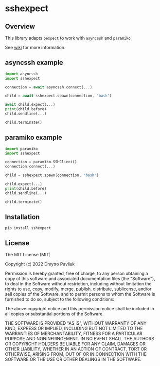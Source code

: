 # sshexpect

## Overview

This library adapts `pexpect` to work with `asyncssh` and `paramiko`

See [wiki](https://github.com/amadxx/sshexpect/wiki) for more information.

## asyncssh example

```python
import asyncssh
import sshexpect

connection = await asyncssh.connect(...)

child = await sshexpect.spawn(connection, "bash")

await child.expect(...)
print(child.before)
child.sendline(...)

child.terminate()
```

## paramiko example

```python
import paramiko
import sshexpect

connection = paramiko.SSHClient()
connection.connect(...)

child = sshexpect.spawn(connection, "bash")

child.expect(...)
print(child.before)
child.sendline(...)

child.terminate()
```

## Installation 
```shell
pip install sshexpect
```

## License

The MIT License (MIT)

Copyright (c) 2022 Dmytro Pavliuk

Permission is hereby granted, free of charge, to any person obtaining a copy
of this software and associated documentation files (the "Software"), to deal
in the Software without restriction, including without limitation the rights
to use, copy, modify, merge, publish, distribute, sublicense, and/or sell
copies of the Software, and to permit persons to whom the Software is
furnished to do so, subject to the following conditions:

The above copyright notice and this permission notice shall be included in all
copies or substantial portions of the Software.

THE SOFTWARE IS PROVIDED "AS IS", WITHOUT WARRANTY OF ANY KIND, EXPRESS OR
IMPLIED, INCLUDING BUT NOT LIMITED TO THE WARRANTIES OF MERCHANTABILITY,
FITNESS FOR A PARTICULAR PURPOSE AND NONINFRINGEMENT. IN NO EVENT SHALL THE
AUTHORS OR COPYRIGHT HOLDERS BE LIABLE FOR ANY CLAIM, DAMAGES OR OTHER
LIABILITY, WHETHER IN AN ACTION OF CONTRACT, TORT OR OTHERWISE, ARISING FROM,
OUT OF OR IN CONNECTION WITH THE SOFTWARE OR THE USE OR OTHER DEALINGS IN THE
SOFTWARE.